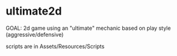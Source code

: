 # ultimate2d
GOAL: 2d game using an "ultimate" mechanic based on play style (aggressive/defensive)

scripts are in Assets/Resources/Scripts

